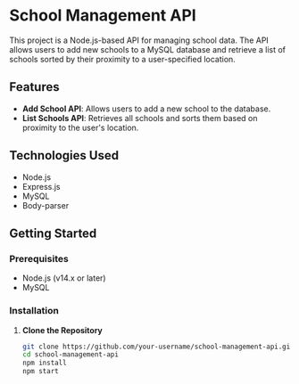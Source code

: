 # School Management API

This project is a Node.js-based API for managing school data. The API allows users to add new schools to a MySQL database and retrieve a list of schools sorted by their proximity to a user-specified location.

## Features

- **Add School API**: Allows users to add a new school to the database.
- **List Schools API**: Retrieves all schools and sorts them based on proximity to the user's location.

## Technologies Used

- Node.js
- Express.js
- MySQL
- Body-parser

## Getting Started

### Prerequisites

- Node.js (v14.x or later)
- MySQL

### Installation

1. **Clone the Repository**

   ```bash
   git clone https://github.com/your-username/school-management-api.git
   cd school-management-api
   npm install
   npm start
